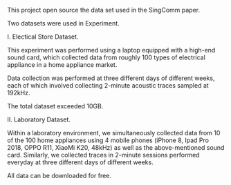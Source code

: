 This project open source the data set used in the SingComm paper.

Two datasets were used in Experiment. 

I. Electical Store Dataset.

This experiment was performed using a laptop equipped with a high-end sound card, which collected data from roughly 100 types of electrical appliance in a home appliance market. 

Data collection was performed at three different days of different weeks, each of which involved collecting 2-minute acoustic traces sampled at 192kHz. 

The total dataset exceeded 10GB. 

II. Laboratory Dataset. 

Within a laboratory environment, we simultaneously collected data from 10 of the 100 home appliances using 4 mobile phones (iPhone 8, Ipad Pro 2018, OPPO R11, XiaoMi K20, 48kHz) as well as the above-mentioned sound card. Similarly, we collected traces in 2-minute sessions performed everyday at three different days of different weeks. 

All data can be downloaded for free.
